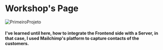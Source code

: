 # Workshop's Page

![PrimeiroProjeto](https://user-images.githubusercontent.com/87665209/159698923-46c05cec-1843-41e7-a638-4450e9ab48a4.png)

#### I've learned until here, how to integrate the Frontend side with a Server, in that case, I used Mailchimp's platform to capture contacts of the customers.
